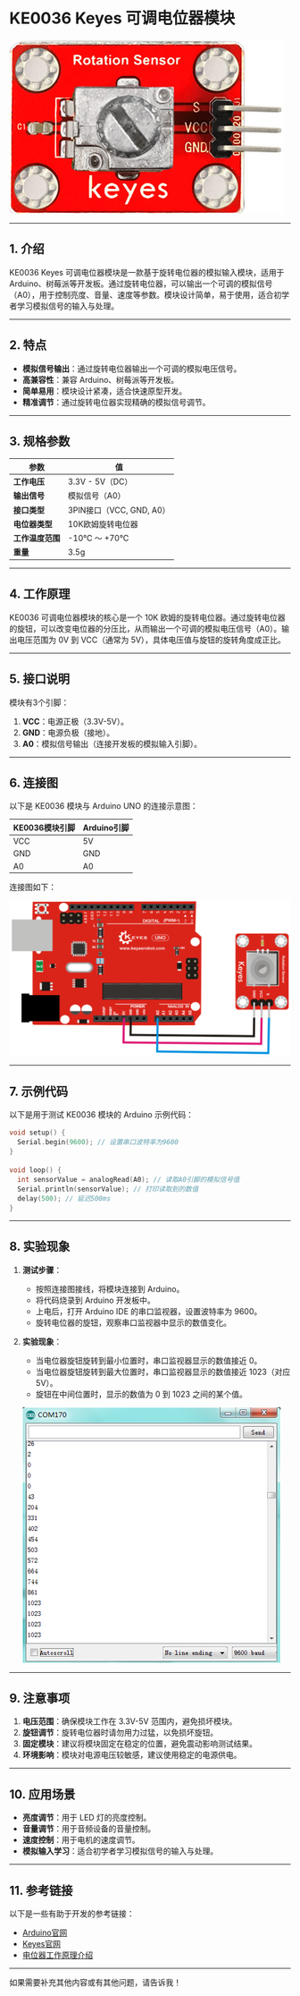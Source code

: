 # KE0036 Keyes 可调电位器模块

![image-20250312155508727](media/image-20250312155508727.png)

---

## **1. 介绍**

KE0036 Keyes 可调电位器模块是一款基于旋转电位器的模拟输入模块，适用于 Arduino、树莓派等开发板。通过旋转电位器，可以输出一个可调的模拟信号（A0），用于控制亮度、音量、速度等参数。模块设计简单，易于使用，适合初学者学习模拟信号的输入与处理。

---

## **2. 特点**

- **模拟信号输出**：通过旋转电位器输出一个可调的模拟电压信号。
- **高兼容性**：兼容 Arduino、树莓派等开发板。
- **简单易用**：模块设计紧凑，适合快速原型开发。
- **精准调节**：通过旋转电位器实现精确的模拟信号调节。

---

## **3. 规格参数**

| 参数            | 值                     |
|-----------------|------------------------|
| **工作电压**    | 3.3V - 5V（DC）        |
| **输出信号**    | 模拟信号（A0）         |
| **接口类型**    | 3PIN接口（VCC, GND, A0） |
| **电位器类型**  | 10K欧姆旋转电位器       |
| **工作温度范围**| -10℃ ～ +70℃          |
| **重量**        | 3.5g                   |

---

## **4. 工作原理**

KE0036 可调电位器模块的核心是一个 10K 欧姆的旋转电位器。通过旋转电位器的旋钮，可以改变电位器的分压比，从而输出一个可调的模拟电压信号（A0）。输出电压范围为 0V 到 VCC（通常为 5V），具体电压值与旋钮的旋转角度成正比。

---

## **5. 接口说明**

模块有3个引脚：
1. **VCC**：电源正极（3.3V-5V）。
2. **GND**：电源负极（接地）。
3. **A0**：模拟信号输出（连接开发板的模拟输入引脚）。

---

## **6. 连接图**

以下是 KE0036 模块与 Arduino UNO 的连接示意图：

| KE0036模块引脚 | Arduino引脚 |
|----------------|-------------|
| VCC            | 5V          |
| GND            | GND         |
| A0             | A0          |

连接图如下：

![image-20250312155501786](media/image-20250312155501786.png)

---

## **7. 示例代码**

以下是用于测试 KE0036 模块的 Arduino 示例代码：

```cpp
void setup() {
  Serial.begin(9600); // 设置串口波特率为9600
}

void loop() {
  int sensorValue = analogRead(A0); // 读取A0引脚的模拟信号值
  Serial.println(sensorValue); // 打印读取到的数值
  delay(500); // 延迟500ms
}
```

---

## **8. 实验现象**

1. **测试步骤**：
   - 按照连接图接线，将模块连接到 Arduino。
   - 将代码烧录到 Arduino 开发板中。
   - 上电后，打开 Arduino IDE 的串口监视器，设置波特率为 9600。
   - 旋转电位器的旋钮，观察串口监视器中显示的数值变化。

2. **实验现象**：
   - 当电位器旋钮旋转到最小位置时，串口监视器显示的数值接近 0。
   - 当电位器旋钮旋转到最大位置时，串口监视器显示的数值接近 1023（对应 5V）。
   - 旋钮在中间位置时，显示的数值为 0 到 1023 之间的某个值。
   
   ![image-20250312155530613](media/image-20250312155530613.png)

---

## **9. 注意事项**

1. **电压范围**：确保模块工作在 3.3V-5V 范围内，避免损坏模块。
2. **旋钮调节**：旋转电位器时请勿用力过猛，以免损坏旋钮。
3. **固定模块**：建议将模块固定在稳定的位置，避免震动影响测试结果。
4. **环境影响**：模块对电源电压较敏感，建议使用稳定的电源供电。

---

## **10. 应用场景**

- **亮度调节**：用于 LED 灯的亮度控制。
- **音量调节**：用于音频设备的音量控制。
- **速度控制**：用于电机的速度调节。
- **模拟输入学习**：适合初学者学习模拟信号的输入与处理。

---

## **11. 参考链接**

以下是一些有助于开发的参考链接：
- [Arduino官网](https://www.arduino.cc/)
- [Keyes官网](http://www.keyes-robot.com/)
- [电位器工作原理介绍](https://en.wikipedia.org/wiki/Potentiometer)

---

如果需要补充其他内容或有其他问题，请告诉我！

